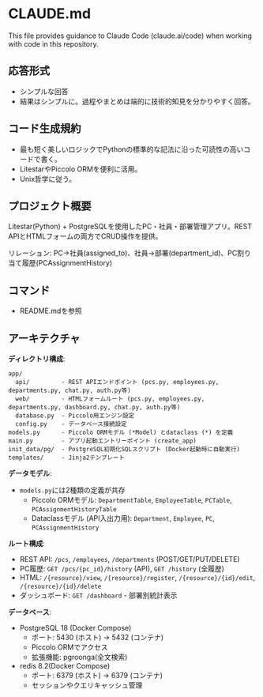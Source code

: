 # CLAUDE.md

This file provides guidance to Claude Code (claude.ai/code) when working with code in this repository.

## 応答形式
- シンプルな回答
- 結果はシンプルに。過程やまとめは端的に技術的知見を分かりやすく回答。

## コード生成規約
- 最も短く美しいロジックでPythonの標準的な記法に沿った可読性の高いコードで書く。
- LitestarやPiccolo ORMを便利に活用。
- Unix哲学に従う。

## プロジェクト概要

Litestar(Python) + PostgreSQLを使用したPC・社員・部署管理アプリ。REST APIとHTMLフォームの両方でCRUD操作を提供。

リレーション: PC→社員(assigned_to)、社員→部署(department_id)、PC割り当て履歴(PCAssignmentHistory)

## コマンド
- README.mdを参照

## アーキテクチャ

**ディレクトリ構成**:
```
app/
  api/         - REST APIエンドポイント (pcs.py, employees.py, departments.py, chat.py, auth.py等)
  web/         - HTMLフォームルート (pcs.py, employees.py, departments.py, dashboard.py, chat.py, auth.py等)
  database.py  - Piccolo用エンジン設定
  config.py    - データベース接続設定
models.py      - Piccolo ORMモデル (*Model) とdataclass (*) を定義
main.py        - アプリ起動エントリーポイント (create_app)
init_data/pg/  - PostgreSQL初期化SQLスクリプト (Docker起動時に自動実行)
templates/     - Jinja2テンプレート
```

**データモデル**:
- `models.py`には2種類の定義が共存
  - Piccolo ORMモデル: `DepartmentTable`, `EmployeeTable`, `PCTable`, `PCAssignmentHistoryTable`
  - Dataclassモデル (API入出力用): `Department`, `Employee`, `PC`, `PCAssignmentHistory`

**ルート構成**:
- REST API: `/pcs`, `/employees`, `/departments` (POST/GET/PUT/DELETE)
- PC履歴: `GET /pcs/{pc_id}/history` (API), `GET /history` (全履歴)
- HTML: `/{resource}/view`, `/{resource}/register`, `/{resource}/{id}/edit`, `/{resource}/{id}/delete`
- ダッシュボード: `GET /dashboard` - 部署別統計表示

**データベース**:
- PostgreSQL 18 (Docker Compose)
  - ポート: 5430 (ホスト) -> 5432 (コンテナ)
  - Piccolo ORMでアクセス
  - 拡張機能: pgroonga(全文検索)
- redis 8.2(Docker Compose)
  - ポート: 6379 (ホスト) -> 6379 (コンテナ)
  - セッションやクエリキャッシュ管理

